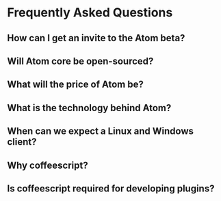 # Frequently Asked Questions

## How can I get an invite to the Atom beta?

## Will Atom core be open-sourced?

## What will the price of Atom be?

## What is the technology behind Atom?

## When can we expect a Linux and Windows client?

## Why coffeescript?

## Is coffeescript required for developing plugins?
